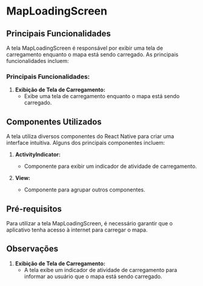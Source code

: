# MapLoadingScreen

## Principais Funcionalidades

A tela MapLoadingScreen é responsável por exibir uma tela de carregamento enquanto o mapa está sendo carregado. As principais funcionalidades incluem:

### Principais Funcionalidades:

1. **Exibição de Tela de Carregamento:**
   - Exibe uma tela de carregamento enquanto o mapa está sendo carregado.

## Componentes Utilizados

A tela utiliza diversos componentes do React Native para criar uma interface intuitiva. Alguns dos principais componentes incluem:

1. **ActivityIndicator:**
   - Componente para exibir um indicador de atividade de carregamento.

2. **View:**
   - Componente para agrupar outros componentes.

## Pré-requisitos

Para utilizar a tela MapLoadingScreen, é necessário garantir que o aplicativo tenha acesso à internet para carregar o mapa.

## Observações

1. **Exibição de Tela de Carregamento:**
   - A tela exibe um indicador de atividade de carregamento para informar ao usuário que o mapa está sendo carregado.